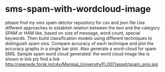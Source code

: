# sms-spam-with-wordcloud-image
please find my sms spam detctor repository for csv and json file
Use different approaches to establish relation between the text and the category SPAM or HAM like,
based on size of message, word count, special keywords. Then build classification models using different
techniques to distinguish spam sms. Compare accuracy of each technique and plot the accuracy graphs in a single bar plot.
Also generate a word-cloud for spam SMS. Sample spam word cloud generated:
the word cloud image like is shown in link plz find a link
http://openedx.forsk.in/c4x/Manipal_University/FL007/asset/spam_sms.jpg
